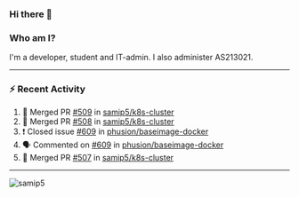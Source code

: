 ### Hi there 👋

### Who am I?
I'm a developer, student and IT-admin. I also administer AS213021.

---
### :zap: Recent Activity
<!--START_SECTION:activity-->
1. 🎉 Merged PR [#509](https://github.com/samip5/k8s-cluster/pull/509) in [samip5/k8s-cluster](https://github.com/samip5/k8s-cluster)
2. 🎉 Merged PR [#508](https://github.com/samip5/k8s-cluster/pull/508) in [samip5/k8s-cluster](https://github.com/samip5/k8s-cluster)
3. ❗️ Closed issue [#609](https://github.com/phusion/baseimage-docker/issues/609) in [phusion/baseimage-docker](https://github.com/phusion/baseimage-docker)
4. 🗣 Commented on [#609](https://github.com/phusion/baseimage-docker/issues/609) in [phusion/baseimage-docker](https://github.com/phusion/baseimage-docker)
5. 🎉 Merged PR [#507](https://github.com/samip5/k8s-cluster/pull/507) in [samip5/k8s-cluster](https://github.com/samip5/k8s-cluster)
<!--END_SECTION:activity-->
---

<img align="center" src="https://github-readme-stats.vercel.app/api?username=samip5&show_icons=true" alt="samip5" />
